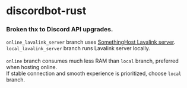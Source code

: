 # discordbot-rust
### Broken thx to Discord API upgrades.
`online_lavalink_server` branch uses [SomethingHost Lavalink server](https://support.something.host/en/article/lavalink-hosting-okm26z/).
<br>
`local_lavalink_server` branch runs Lavalink server locally.
<br><br>
`online` branch consumes much less RAM than `local` branch, preferred when hosting online.
<br>
If stable connection and smooth experience is prioritized, choose `local` branch.
